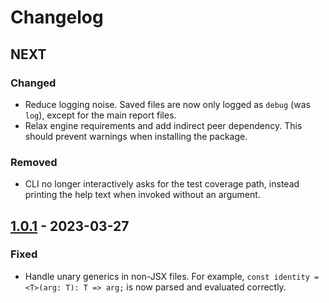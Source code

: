# Changelog

## NEXT

### Changed

-   Reduce logging noise. Saved files are now only logged as `debug` (was `log`), except for the main report files.
-   Relax engine requirements and add indirect peer dependency. This should prevent warnings when installing the package.

### Removed

-   CLI no longer interactively asks for the test coverage path, instead printing the help text when invoked without an argument.

## [1.0.1](https://github.com/ahilke/js-crap-score/releases/tag/1.0.1) - 2023-03-27

### Fixed

-   Handle unary generics in non-JSX files. For example, `const identity = <T>(arg: T): T => arg;` is now parsed and evaluated correctly.

